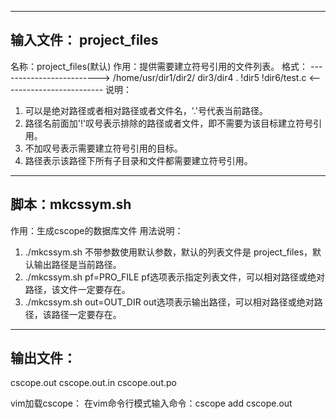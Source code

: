 -----------------------------------------------------------------------
输入文件： project_files
-----------------------------------------------------------------------
名称：project_files(默认)
作用：提供需要建立符号引用的文件列表。
格式：
------------------------->
/home/usr/dir1/dir2/
dir3/dir4
.
!dir5
!dir6/test.c
<-------------------------
说明：
1) 可以是绝对路径或者相对路径或者文件名，'.'号代表当前路径。
2) 路径名前面加'!'叹号表示排除的路径或者文件，即不需要为该目标建立符号引用。
3) 不加叹号表示需要建立符号引用的目标。
4) 路径表示该路径下所有子目录和文件都需要建立符号引用。


-----------------------------------------------------------------------
脚本：mkcssym.sh
-----------------------------------------------------------------------
作用：生成cscope的数据库文件
用法说明：
1) ./mkcssym.sh 
不带参数使用默认参数，默认的列表文件是 project_files，默认输出路径是当前路径。
2) ./mkcssym.sh pf=PRO_FILE
pf选项表示指定列表文件，可以相对路径或绝对路径，该文件一定要存在。
3) ./mkcssym.sh out=OUT_DIR
out选项表示输出路径，可以相对路径或绝对路径，该路径一定要存在。


-----------------------------------------------------------------------
输出文件：
-----------------------------------------------------------------------
cscope.out 
cscope.out.in
cscope.out.po 

vim加载cscope： 
在vim命令行模式输入命令：cscope add cscope.out

